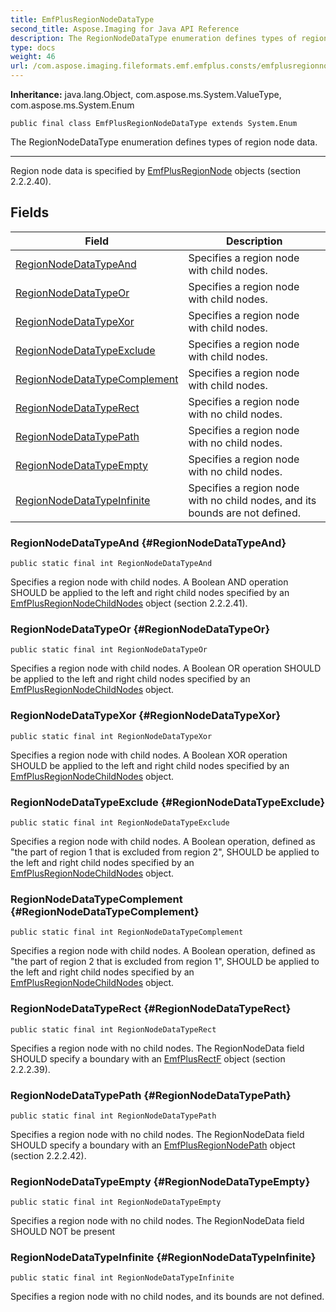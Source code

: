 ```yaml
---
title: EmfPlusRegionNodeDataType
second_title: Aspose.Imaging for Java API Reference
description: The RegionNodeDataType enumeration defines types of region node data.
type: docs
weight: 46
url: /com.aspose.imaging.fileformats.emf.emfplus.consts/emfplusregionnodedatatype/
---
```

**Inheritance:**
java.lang.Object, com.aspose.ms.System.ValueType, com.aspose.ms.System.Enum
```
public final class EmfPlusRegionNodeDataType extends System.Enum
```

The RegionNodeDataType enumeration defines types of region node data.

--------------------

Region node data is specified by [EmfPlusRegionNode](../../com.aspose.imaging.fileformats.emf.emfplus.objects/emfplusregionnode) objects (section 2.2.2.40).
## Fields

| Field | Description |
| --- | --- |
| [RegionNodeDataTypeAnd](#RegionNodeDataTypeAnd) | Specifies a region node with child nodes. |
| [RegionNodeDataTypeOr](#RegionNodeDataTypeOr) | Specifies a region node with child nodes. |
| [RegionNodeDataTypeXor](#RegionNodeDataTypeXor) | Specifies a region node with child nodes. |
| [RegionNodeDataTypeExclude](#RegionNodeDataTypeExclude) | Specifies a region node with child nodes. |
| [RegionNodeDataTypeComplement](#RegionNodeDataTypeComplement) | Specifies a region node with child nodes. |
| [RegionNodeDataTypeRect](#RegionNodeDataTypeRect) | Specifies a region node with no child nodes. |
| [RegionNodeDataTypePath](#RegionNodeDataTypePath) | Specifies a region node with no child nodes. |
| [RegionNodeDataTypeEmpty](#RegionNodeDataTypeEmpty) | Specifies a region node with no child nodes. |
| [RegionNodeDataTypeInfinite](#RegionNodeDataTypeInfinite) | Specifies a region node with no child nodes, and its bounds are not defined. |
### RegionNodeDataTypeAnd {#RegionNodeDataTypeAnd}
```
public static final int RegionNodeDataTypeAnd
```


Specifies a region node with child nodes. A Boolean AND operation SHOULD be applied to the left and right child nodes specified by an [EmfPlusRegionNodeChildNodes](../../com.aspose.imaging.fileformats.emf.emfplus.objects/emfplusregionnodechildnodes) object (section 2.2.2.41).

### RegionNodeDataTypeOr {#RegionNodeDataTypeOr}
```
public static final int RegionNodeDataTypeOr
```


Specifies a region node with child nodes. A Boolean OR operation SHOULD be applied to the left and right child nodes specified by an [EmfPlusRegionNodeChildNodes](../../com.aspose.imaging.fileformats.emf.emfplus.objects/emfplusregionnodechildnodes) object.

### RegionNodeDataTypeXor {#RegionNodeDataTypeXor}
```
public static final int RegionNodeDataTypeXor
```


Specifies a region node with child nodes. A Boolean XOR operation SHOULD be applied to the left and right child nodes specified by an [EmfPlusRegionNodeChildNodes](../../com.aspose.imaging.fileformats.emf.emfplus.objects/emfplusregionnodechildnodes) object.

### RegionNodeDataTypeExclude {#RegionNodeDataTypeExclude}
```
public static final int RegionNodeDataTypeExclude
```


Specifies a region node with child nodes. A Boolean operation, defined as "the part of region 1 that is excluded from region 2", SHOULD be applied to the left and right child nodes specified by an [EmfPlusRegionNodeChildNodes](../../com.aspose.imaging.fileformats.emf.emfplus.objects/emfplusregionnodechildnodes) object.

### RegionNodeDataTypeComplement {#RegionNodeDataTypeComplement}
```
public static final int RegionNodeDataTypeComplement
```


Specifies a region node with child nodes. A Boolean operation, defined as "the part of region 2 that is excluded from region 1", SHOULD be applied to the left and right child nodes specified by an [EmfPlusRegionNodeChildNodes](../../com.aspose.imaging.fileformats.emf.emfplus.objects/emfplusregionnodechildnodes) object.

### RegionNodeDataTypeRect {#RegionNodeDataTypeRect}
```
public static final int RegionNodeDataTypeRect
```


Specifies a region node with no child nodes. The RegionNodeData field SHOULD specify a boundary with an [EmfPlusRectF](../../com.aspose.imaging.fileformats.emf.emfplus.objects/emfplusrectf) object (section 2.2.2.39).

### RegionNodeDataTypePath {#RegionNodeDataTypePath}
```
public static final int RegionNodeDataTypePath
```


Specifies a region node with no child nodes. The RegionNodeData field SHOULD specify a boundary with an [EmfPlusRegionNodePath](../../com.aspose.imaging.fileformats.emf.emfplus.objects/emfplusregionnodepath) object (section 2.2.2.42).

### RegionNodeDataTypeEmpty {#RegionNodeDataTypeEmpty}
```
public static final int RegionNodeDataTypeEmpty
```


Specifies a region node with no child nodes. The RegionNodeData field SHOULD NOT be present

### RegionNodeDataTypeInfinite {#RegionNodeDataTypeInfinite}
```
public static final int RegionNodeDataTypeInfinite
```


Specifies a region node with no child nodes, and its bounds are not defined.

